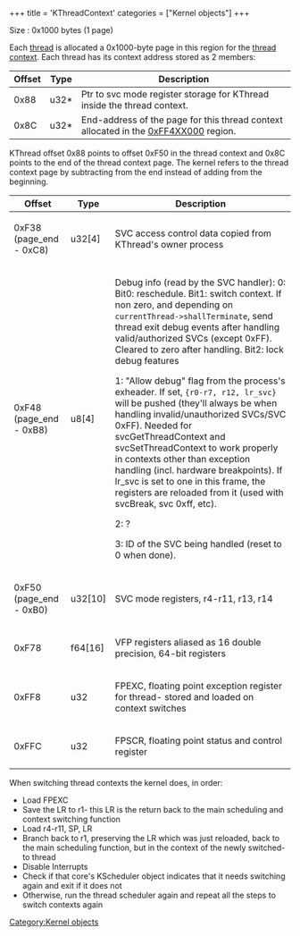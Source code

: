 +++
title = 'KThreadContext'
categories = ["Kernel objects"]
+++

Size : 0x1000 bytes (1 page)

Each [thread](KThread "wikilink") is allocated a 0x1000-byte page in
this region for the [thread context](KThreadContext "wikilink"). Each
thread has its context address stored as 2 members:

| Offset | Type  | Description                                                                                                     |
|--------|-------|-----------------------------------------------------------------------------------------------------------------|
| 0x88   | u32\* | Ptr to svc mode register storage for KThread inside the thread context.                                         |
| 0x8C   | u32\* | End-address of the page for this thread context allocated in the [0xFF4XX000](Memory_layout "wikilink") region. |

KThread offset 0x88 points to offset 0xF50 in the thread context and
0x8C points to the end of the thread context page. The kernel refers to
the thread context page by subtracting from the end instead of adding
from the beginning.

<table>
<thead>
<tr class="header">
<th>Offset</th>
<th>Type</th>
<th>Description</th>
</tr>
</thead>
<tbody>
<tr class="odd">
<td><p>0xF38 (page_end - 0xC8)</p></td>
<td><p>u32[4]</p></td>
<td><p>SVC access control data copied from KThread's owner
process</p></td>
</tr>
<tr class="even">
<td><p>0xF48 (page_end - 0xB8)</p></td>
<td><p>u8[4]</p></td>
<td><p>Debug info (read by the SVC handler): 0: Bit0: reschedule. Bit1:
switch context. If non zero, and depending on
<code>currentThread-&gt;shallTerminate</code>, send thread exit debug
events after handling valid/authorized SVCs (except 0xFF). Cleared to
zero after handling. Bit2: lock debug features</p>
<p>1: "Allow debug" flag from the process's exheader. If set,
<code>{r0-r7, r12, lr_svc}</code> will be pushed (they'll always be when
handling invalid/unauthorized SVCs/SVC 0xFF). Needed for
svcGetThreadContext and svcSetThreadContext to work properly in contexts
other than exception handling (incl. hardware breakpoints). If lr_svc is
set to one in this frame, the registers are reloaded from it (used with
svcBreak, svc 0xff, etc).</p>
<p>2: ?</p>
<p>3: ID of the SVC being handled (reset to 0 when done).</p></td>
</tr>
<tr class="odd">
<td><p>0xF50 (page_end - 0xB0)</p></td>
<td><p>u32[10]</p></td>
<td><p>SVC mode registers, r4-r11, r13, r14</p></td>
</tr>
<tr class="even">
<td><p>0xF78</p></td>
<td><p>f64[16]</p></td>
<td><p>VFP registers aliased as 16 double precision, 64-bit
registers</p></td>
</tr>
<tr class="odd">
<td><p>0xFF8</p></td>
<td><p>u32</p></td>
<td><p>FPEXC, floating point exception register for thread- stored and
loaded on context switches</p></td>
</tr>
<tr class="even">
<td><p>0xFFC</p></td>
<td><p>u32</p></td>
<td><p>FPSCR, floating point status and control register</p></td>
</tr>
</tbody>
</table>

When switching thread contexts the kernel does, in order:

- Load FPEXC
- Save the LR to r1- this LR is the return back to the main scheduling
  and context switching function
- Load r4-r11, SP, LR
- Branch back to r1, preserving the LR which was just reloaded, back to
  the main scheduling function, but in the context of the newly
  switched-to thread
- Disable Interrupts
- Check if that core's KScheduler object indicates that it needs
  switching again and exit if it does not
- Otherwise, run the thread scheduler again and repeat all the steps to
  switch contexts again

[Category:Kernel objects](Category:Kernel_objects "wikilink")
